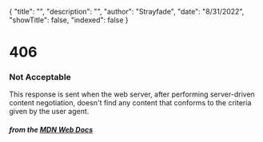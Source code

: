 {
    "title": "",
    "description": "",
    "author": "Strayfade",
    "date": "8/31/2022",
    "showTitle": false,
    "indexed": false
}
# 406
### Not Acceptable

This response is sent when the web server, after performing server-driven content negotiation, doesn't find any content that conforms to the criteria given by the user agent.

#### *from the [MDN Web Docs](https://developer.mozilla.org/en-US/docs/Web/HTTP/Status)* 